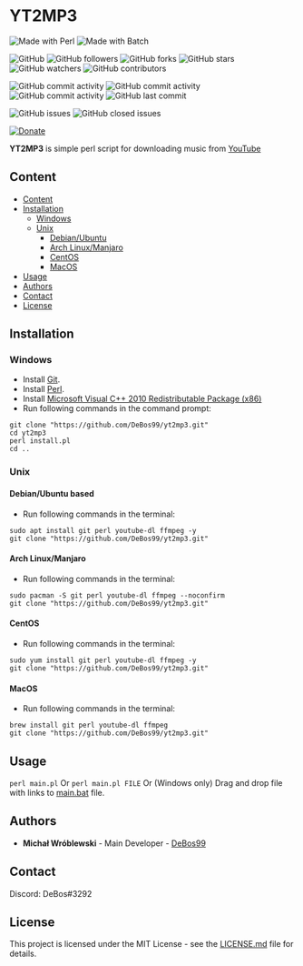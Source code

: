 # YT2MP3

![Made with Perl](https://img.shields.io/badge/made%20with-perl-0.svg?color=cc2020&labelColor=ff3030&style=for-the-badge)
![Made with Batch](https://img.shields.io/badge/made%20with-batch-0.svg?color=cc2020&labelColor=ff3030&style=for-the-badge)

![GitHub](https://img.shields.io/github/license/DeBos99/yt2mp3.svg?color=2020cc&labelColor=5050ff&style=for-the-badge)
![GitHub followers](https://img.shields.io/github/followers/DeBos99.svg?color=2020cc&labelColor=5050ff&style=for-the-badge)
![GitHub forks](https://img.shields.io/github/forks/DeBos99/yt2mp3.svg?color=2020cc&labelColor=5050ff&style=for-the-badge)
![GitHub stars](https://img.shields.io/github/stars/DeBos99/yt2mp3.svg?color=2020cc&labelColor=5050ff&style=for-the-badge)
![GitHub watchers](https://img.shields.io/github/watchers/DeBos99/yt2mp3.svg?color=2020cc&labelColor=5050ff&style=for-the-badge)
![GitHub contributors](https://img.shields.io/github/contributors/DeBos99/yt2mp3.svg?color=2020cc&labelColor=5050ff&style=for-the-badge)

![GitHub commit activity](https://img.shields.io/github/commit-activity/w/DeBos99/yt2mp3.svg?color=ffaa00&labelColor=ffaa30&style=for-the-badge)
![GitHub commit activity](https://img.shields.io/github/commit-activity/m/DeBos99/yt2mp3.svg?color=ffaa00&labelColor=ffaa30&style=for-the-badge)
![GitHub commit activity](https://img.shields.io/github/commit-activity/y/DeBos99/yt2mp3.svg?color=ffaa00&labelColor=ffaa30&style=for-the-badge)
![GitHub last commit](https://img.shields.io/github/last-commit/DeBos99/yt2mp3.svg?color=ffaa00&labelColor=ffaa30&style=for-the-badge)

![GitHub issues](https://img.shields.io/github/issues-raw/DeBos99/yt2mp3.svg?color=cc2020&labelColor=ff3030&style=for-the-badge)
![GitHub closed issues](https://img.shields.io/github/issues-closed-raw/DeBos99/yt2mp3.svg?color=10aa10&labelColor=30ff30&style=for-the-badge)

[![Donate](https://www.paypalobjects.com/en_US/i/btn/btn_donateCC_LG.gif)](https://www.paypal.com/cgi-bin/webscr?cmd=_s-xclick&hosted_button_id=NH8JV53DSVDMY)

**YT2MP3** is simple perl script for downloading music from [YouTube](https://www.youtube.com/)

## Content

- [Content](#content)
- [Installation](#installation)
  - [Windows](#windows)
  - [Unix](#unix)
    - [Debian/Ubuntu](#apt)
    - [Arch Linux/Manjaro](#pacman)
    - [CentOS](#yum)
    - [MacOS](#homebrew)
- [Usage](#usage)
- [Authors](#authors)
- [Contact](#contact)
- [License](#license)

## Installation

### Windows

* Install [Git](https://git-scm.com/download/win).
* Install [Perl](http://strawberryperl.com/).
* Install [Microsoft Visual C++ 2010 Redistributable Package (x86)](https://www.microsoft.com/en-US/download/confirmation.aspx?id=5555)
* Run following commands in the command prompt:
```
git clone "https://github.com/DeBos99/yt2mp3.git"
cd yt2mp3
perl install.pl
cd ..
```

### Unix

#### <a name="APT">Debian/Ubuntu based

* Run following commands in the terminal:
```
sudo apt install git perl youtube-dl ffmpeg -y
git clone "https://github.com/DeBos99/yt2mp3.git"
```

#### <a name="Pacman">Arch Linux/Manjaro

* Run following commands in the terminal:
```
sudo pacman -S git perl youtube-dl ffmpeg --noconfirm
git clone "https://github.com/DeBos99/yt2mp3.git"
```

#### <a name="YUM">CentOS

* Run following commands in the terminal:
```
sudo yum install git perl youtube-dl ffmpeg -y
git clone "https://github.com/DeBos99/yt2mp3.git"
```

#### <a name="Homebrew">MacOS

* Run following commands in the terminal:
```
brew install git perl youtube-dl ffmpeg
git clone "https://github.com/DeBos99/yt2mp3.git"
```

## Usage

`perl main.pl`
Or
`perl main.pl FILE`
Or (Windows only)
Drag and drop file with links to [main.bat](main.bat) file.

## Authors

* **Michał Wróblewski** - Main Developer - [DeBos99](https://github.com/DeBos99)

## Contact

Discord: DeBos#3292

## License

This project is licensed under the MIT License - see the [LICENSE.md](LICENSE.md) file for details.
